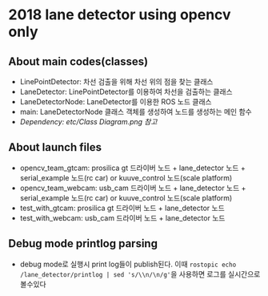 # 2018 lane detector using opencv only

## About main codes(classes)
* LinePointDetector: 차선 검출을 위해 차선 위의 점을 찾는 클래스
* LaneDetector: LinePointDetector를 이용하여 차선을 검출하는 클래스
* LaneDetectorNode: LaneDetector를 이용한 ROS 노드 클래스 
* main: LaneDetectorNode 클래스 객체를 생성하여 노드를 생성하는 메인 함수 
* *Dependency: etc/Class Diagram.png 참고*

## About launch files
* opencv_team_gtcam: prosilica gt 드라이버 노드 + lane_detector 노드 + serial_example 노드(rc car) or kuuve_control 노드(scale platform)
* opencv_team_webcam: usb_cam 드라이버 노드 + lane_detector 노드 + serial_example 노드(rc car) or kuuve_control 노드(scale platform)
* test_with_gtcam: prosilica gt 드라이버 노드 + lane_detector 노드
* test_with_webcam: usb_cam 드라이버 노드 + lane_detector 노드

## Debug mode printlog parsing
* debug mode로 실행시 print log들이 publish된다. 이때 `rostopic echo /lane_detector/printlog | sed 's/\\n/\n/g'`을 사용하면 로그를 실시간으로 볼수있다
